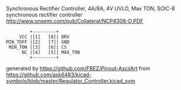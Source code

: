 Synchronous Rectifier Controller, 4A/8A, 4V UVLO, Max TON, SOIC-8
synchronous rectifier controller
http://www.onsemi.com/pub/Collateral/NCP4308-D.PDF


	         +---------+
	     VCC |[1]   [8]| DRV
	MIN_TOFF |[2]   [7]| GND
	 MIN_TON |[3]   [6]| CS
	      NC |[4]   [5]| MAX_TON
	         +---------+


generated by https://github.com/FBEZ/Pinout-AsciiArt from https://github.com/ask6483/kicad-symbols/blob/master/Regulator_Controller.kicad_sym